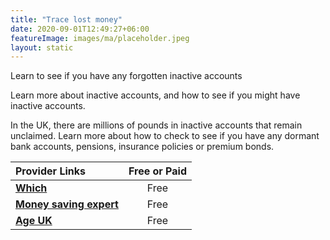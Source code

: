 ```yaml
---
title: "Trace lost money"
date: 2020-09-01T12:49:27+06:00
featureImage: images/ma/placeholder.jpeg
layout: static
---
```


Learn to see if you have any forgotten inactive accounts

Learn more about inactive accounts, and how to see if you might have inactive accounts.

In the UK, there are millions of pounds in inactive accounts that remain unclaimed. Learn more about how to check to see if you have any dormant bank accounts, pensions, insurance policies or premium bonds.

| Provider Links      | Free or Paid  |  
| :-----------          | :--------------:      |  
| [**Which**](https://www.which.co.uk/money/savings-and-isas/savings-accounts/how-to-find-lost-bank-and-savings-accounts-aU2w07j7905s) | Free | 
| [**Money saving expert**](https://www.moneysavingexpert.com/reclaim/reclaim-lost-assets-free/) | Free | 
| [**Age UK**](https://www.ageuk.org.uk/information-advice/money-legal/debt-savings/how-to-trace-lost-money/) | Free | 
  

<br/><br/>







